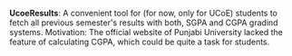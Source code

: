 **UcoeResults**: A convenient tool for (for now, only for UCoE) students to fetch all previous semester's results with both, SGPA and CGPA gradind systems.
Motivation: The official website of Punjabi University lacked the feature of calculating CGPA, which could be quite a task for students.
